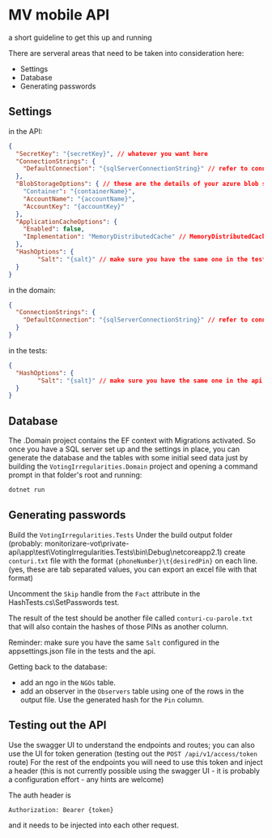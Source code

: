 # MV mobile API
a short guideline to get this up and running

There are serveral areas that need to be taken into consideration here:
- Settings
- Database
- Generating passwords

## Settings

in the API:
```json
{
  "SecretKey": "{secretKey}", // whatever you want here
  "ConnectionStrings": {
    "DefaultConnection": "{sqlServerConnectionString}" // refer to connectionstrings.com for standards; make sure it's the same for the domain project.
  },
  "BlobStorageOptions": { // these are the details of your azure blob storage - you can retrieve these from the Azure portal quite easy: navigate to the storage account -> settings section -> Access Keys. Make sure you have a container set up for that storage.
    "Container": "{containerName}",
    "AccountName": "{accountName}",
    "AccountKey": "{accountKey}"
  },
  "ApplicationCacheOptions": {
    "Enabled": false,
    "Implementation": "MemoryDistributedCache" // MemoryDistributedCache or RedisCache
  },
  "HashOptions": {
        "Salt": "{salt}" // make sure you have the same one in the tests project when generating the hashes ;)
  }
}
```

in the domain:
```json
{
  "ConnectionStrings": {
    "DefaultConnection": "{sqlServerConnectionString}" // refer to connectionstrings.com for standards;
  }
}
```

in the tests:
```json
{
  "HashOptions": {
        "Salt": "{salt}" // make sure you have the same one in the api project when generating the hashes ;)
  }
}
```

## Database

The .Domain project contains the EF context with Migrations activated.
So once you have a SQL server set up and the settings in place, you can generate the database and the tables with some initial seed data just by building the `VotingIrregularities.Domain` project and opening a command prompt in that folder's root and running:

```powershell
dotnet run
```



## Generating passwords

Build the `VotingIrregularities.Tests`
Under the build output folder (probably: monitorizare-vot\private-api\app\test\VotingIrregularities.Tests\bin\Debug\netcoreapp2.1) create `conturi.txt` file with the format 
```{phoneNumber}\t{desiredPin}```
on each line. (yes, these are tab separated values, you can export an excel file with that format)

Uncomment the `Skip` handle from the `Fact` attribute in the HashTests.cs\SetPasswords test.

The result of the test should be another file called `conturi-cu-parole.txt` that will also contain the hashes of those PINs as another column.

Reminder: make sure you have the same `Salt` configured in the appsettings.json file in the tests and the api.


Getting back to the database:
- add an ngo in the `NGOs` table.
- add an observer in the `Observers` table using one of the rows in the output file. Use the generated hash for the `Pin` column. 

## Testing out the API

Use the swagger UI to understand the endpoints and routes; you can also use the UI for token generation (testing out the `POST /api/v1/access/token` route)
For the rest of the endpoints you will need to use this token and inject a header (this is not currently possible using the swagger UI - it is probably a configuration effort - any hints are welcome)

The auth header is 

```Authorization: Bearer {token}```

and it needs to be injected into each other request.